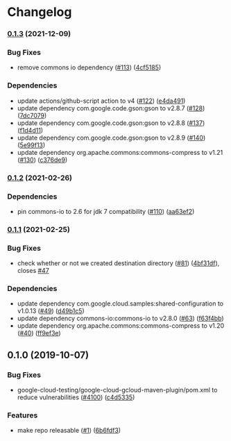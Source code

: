 # Changelog

### [0.1.3](https://www.github.com/googleapis/java-gcloud-maven-plugin/compare/v0.1.2...v0.1.3) (2021-12-09)


### Bug Fixes

* remove commons io dependency ([#113](https://www.github.com/googleapis/java-gcloud-maven-plugin/issues/113)) ([4cf5185](https://www.github.com/googleapis/java-gcloud-maven-plugin/commit/4cf51852779c55b4dd9f5e636b4227c0ab053ae1))


### Dependencies

* update actions/github-script action to v4 ([#122](https://www.github.com/googleapis/java-gcloud-maven-plugin/issues/122)) ([e4da491](https://www.github.com/googleapis/java-gcloud-maven-plugin/commit/e4da4917da5a319f61c1e9e47eb9946b61755af0))
* update dependency com.google.code.gson:gson to v2.8.7 ([#128](https://www.github.com/googleapis/java-gcloud-maven-plugin/issues/128)) ([7dc7079](https://www.github.com/googleapis/java-gcloud-maven-plugin/commit/7dc7079016928b16641838d6551d0a6e98fa4060))
* update dependency com.google.code.gson:gson to v2.8.8 ([#137](https://www.github.com/googleapis/java-gcloud-maven-plugin/issues/137)) ([f1d4d11](https://www.github.com/googleapis/java-gcloud-maven-plugin/commit/f1d4d11d4146a9251f887b6c7c8eb3e2094b2999))
* update dependency com.google.code.gson:gson to v2.8.9 ([#140](https://www.github.com/googleapis/java-gcloud-maven-plugin/issues/140)) ([5e99f13](https://www.github.com/googleapis/java-gcloud-maven-plugin/commit/5e99f132937936f1558e64eaeb050cd0a5783824))
* update dependency org.apache.commons:commons-compress to v1.21 ([#130](https://www.github.com/googleapis/java-gcloud-maven-plugin/issues/130)) ([c376de9](https://www.github.com/googleapis/java-gcloud-maven-plugin/commit/c376de925d7db2c2aa1da64ad5b20e4c9912fc4b))

### [0.1.2](https://www.github.com/googleapis/java-gcloud-maven-plugin/compare/v0.1.1...v0.1.2) (2021-02-26)


### Dependencies

* pin commons-io to 2.6 for jdk 7 compatibility ([#110](https://www.github.com/googleapis/java-gcloud-maven-plugin/issues/110)) ([aa63ef2](https://www.github.com/googleapis/java-gcloud-maven-plugin/commit/aa63ef257d653edf5e480803efc8fcb1282afbb6))

### [0.1.1](https://www.github.com/googleapis/java-gcloud-maven-plugin/compare/v0.1.0...v0.1.1) (2021-02-25)


### Bug Fixes

* check whether or not we created destination directory ([#81](https://www.github.com/googleapis/java-gcloud-maven-plugin/issues/81)) ([4bf31df](https://www.github.com/googleapis/java-gcloud-maven-plugin/commit/4bf31df4fa1f99f8223d745ea396d3e0ed2bf886)), closes [#47](https://www.github.com/googleapis/java-gcloud-maven-plugin/issues/47)


### Dependencies

* update dependency com.google.cloud.samples:shared-configuration to v1.0.13 ([#49](https://www.github.com/googleapis/java-gcloud-maven-plugin/issues/49)) ([d49b1c5](https://www.github.com/googleapis/java-gcloud-maven-plugin/commit/d49b1c5237e86627f2d13cb317ef9a4a393e89cc))
* update dependency commons-io:commons-io to v2.8.0 ([#63](https://www.github.com/googleapis/java-gcloud-maven-plugin/issues/63)) ([f63f4bb](https://www.github.com/googleapis/java-gcloud-maven-plugin/commit/f63f4bb0013f7874dd6ca348f1a47e922075e162))
* update dependency org.apache.commons:commons-compress to v1.20 ([#40](https://www.github.com/googleapis/java-gcloud-maven-plugin/issues/40)) ([ff9ef3e](https://www.github.com/googleapis/java-gcloud-maven-plugin/commit/ff9ef3e84c732318aac1e8e65d3658b9a5bb2663))

## 0.1.0 (2019-10-07)


### Bug Fixes

* google-cloud-testing/google-cloud-gcloud-maven-plugin/pom.xml to reduce vulnerabilities ([#4100](https://www.github.com/googleapis/java-gcloud-maven-plugin/issues/4100)) ([c4d5335](https://www.github.com/googleapis/java-gcloud-maven-plugin/commit/c4d5335))


### Features

* make repo releasable ([#1](https://www.github.com/googleapis/java-gcloud-maven-plugin/issues/1)) ([6b6fdf3](https://www.github.com/googleapis/java-gcloud-maven-plugin/commit/6b6fdf3))
